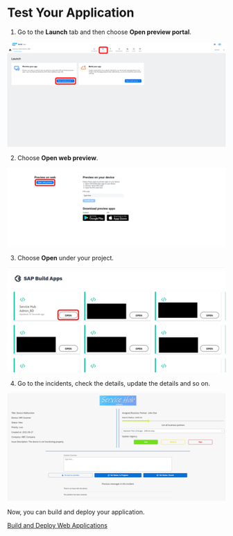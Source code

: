 # Test Your Application

1. Go to the **Launch** tab and then choose **Open preview portal**.

![](../screenshots/Picture173.png)

2. Choose **Open web preview**.

![](../screenshots/Picture174.png)

3. Choose **Open** under your project. 

![](../screenshots/Picture175.png)

4. Go to the incidents, check the details, update the details and so on.

![](../screenshots/result.png)

Now, you can build and deploy your application.

[Build and Deploy Web Applications](https://help.sap.com/docs/build-apps/service-guide/build-and-deploy-web-applications)
